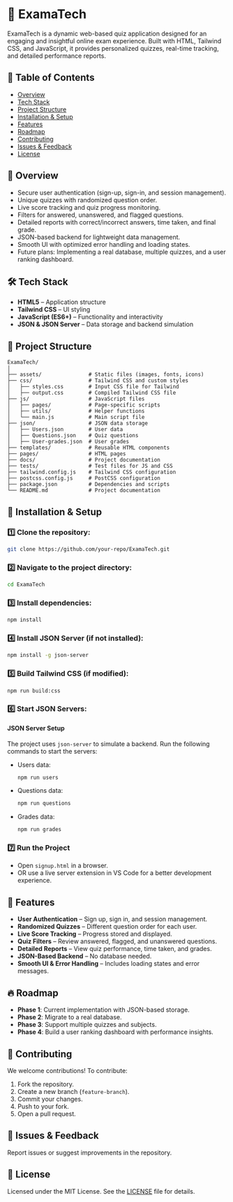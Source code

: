 # 📌 ExamaTech

ExamaTech is a dynamic web-based quiz application designed for an engaging and insightful online exam experience. Built with HTML, Tailwind CSS, and JavaScript, it provides personalized quizzes, real-time tracking, and detailed performance reports.

## 📑 Table of Contents

- [Overview](#-overview)
- [Tech Stack](#-tech-stack)
- [Project Structure](#-project-structure)
- [Installation & Setup](#-installation--setup)
- [Features](#-features)
- [Roadmap](#-roadmap)
- [Contributing](#-contributing)
- [Issues & Feedback](#-issues--feedback)
- [License](#-license)

## 🚀 Overview

- Secure user authentication (sign-up, sign-in, and session management).
- Unique quizzes with randomized question order.
- Live score tracking and quiz progress monitoring.
- Filters for answered, unanswered, and flagged questions.
- Detailed reports with correct/incorrect answers, time taken, and final grade.
- JSON-based backend for lightweight data management.
- Smooth UI with optimized error handling and loading states.
- Future plans: Implementing a real database, multiple quizzes, and a user ranking dashboard.

## 🛠 Tech Stack

- **HTML5** – Application structure
- **Tailwind CSS** – UI styling
- **JavaScript (ES6+)** – Functionality and interactivity
- **JSON & JSON Server** – Data storage and backend simulation

## 📂 Project Structure

```
ExamaTech/
│
├── assets/               # Static files (images, fonts, icons)
├── css/                  # Tailwind CSS and custom styles
│   ├── styles.css        # Input CSS file for Tailwind
│   ├── output.css        # Compiled Tailwind CSS file
├── js/                   # JavaScript files
│   ├── pages/            # Page-specific scripts
│   ├── utils/            # Helper functions
│   └── main.js           # Main script file
├── json/                 # JSON data storage
│   ├── Users.json        # User data
│   ├── Questions.json    # Quiz questions
│   ├── User-grades.json  # User grades
├── templates/            # Reusable HTML components
├── pages/                # HTML pages
├── docs/                 # Project documentation
├── tests/                # Test files for JS and CSS
├── tailwind.config.js    # Tailwind CSS configuration
├── postcss.config.js     # PostCSS configuration
├── package.json          # Dependencies and scripts
└── README.md             # Project documentation
```

## 🚀 Installation & Setup

### 1️⃣ Clone the repository:

```sh
git clone https://github.com/your-repo/ExamaTech.git
```

### 2️⃣ Navigate to the project directory:

```sh
cd ExamaTech
```

### 3️⃣ Install dependencies:

```sh
npm install
```

### 4️⃣ Install JSON Server (if not installed):

```sh
npm install -g json-server
```

### 5️⃣ Build Tailwind CSS (if modified):

```sh
npm run build:css
```

### 6️⃣ Start JSON Servers:

#### JSON Server Setup

The project uses `json-server` to simulate a backend. Run the following commands to start the servers:

- Users data:
  ```sh
  npm run users
  ```
- Questions data:
  ```sh
  npm run questions
  ```
- Grades data:
  ```sh
  npm run grades
  ```

### 7️⃣ Run the Project

- Open `signup.html` in a browser.
- OR use a live server extension in VS Code for a better development experience.

## 📜 Features

- **User Authentication** – Sign up, sign in, and session management.
- **Randomized Quizzes** – Different question order for each user.
- **Live Score Tracking** – Progress stored and displayed.
- **Quiz Filters** – Review answered, flagged, and unanswered questions.
- **Detailed Reports** – View quiz performance, time taken, and grades.
- **JSON-Based Backend** – No database needed.
- **Smooth UI & Error Handling** – Includes loading states and error messages.

## 🔥 Roadmap

- **Phase 1**: Current implementation with JSON-based storage.
- **Phase 2**: Migrate to a real database.
- **Phase 3**: Support multiple quizzes and subjects.
- **Phase 4**: Build a user ranking dashboard with performance insights.

## 🤝 Contributing

We welcome contributions! To contribute:

1. Fork the repository.
2. Create a new branch (`feature-branch`).
3. Commit your changes.
4. Push to your fork.
5. Open a pull request.

## 🐞 Issues & Feedback

Report issues or suggest improvements in the repository.

## 📄 License

Licensed under the MIT License. See the [LICENSE](LICENSE) file for details.
